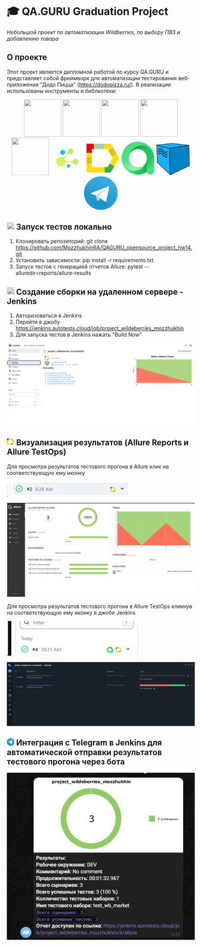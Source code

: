 # 🎓 QA.GURU Graduation Project

*Небольшой проект по автоматизации Wildberries, по выбору ПВЗ и добавлению товара*

## О проекте

Этот проект является дипломной работой по курсу QA.GURU и представляет собой фреймворк для автоматизации тестирования веб-приложения "Додо Пицца" (https://dodopizza.ru/). В реализации использованы инструменты и библиотеки:

<p  align="center">
  
  <img src="https://cdn.jsdelivr.net/gh/devicons/devicon@latest/icons/python/python-original.svg" height="100" width="100"/>
  <img src="https://cdn.jsdelivr.net/gh/devicons/devicon@latest/icons/jenkins/jenkins-original.svg" height="100" width="100"/>
  <img src="https://cdn.jsdelivr.net/gh/devicons/devicon@latest/icons/pytest/pytest-original.svg" height="100" width="100"/>
  <img src="https://cdn.jsdelivr.net/gh/devicons/devicon@latest/icons/github/github-original.svg" height="100" width="100"/>
  <img src="https://cdn.jsdelivr.net/gh/devicons/devicon@latest/icons/selenium/selenium-original.svg" height="100" width="100"/>
  <code><img width="18%" title="Selene" src="data/logo/selene.png" alt="selene"/></code>
  <code><img width="18%" title="Allure Report" src="data/logo/allure_report.png" alt="allure"></code>
  <code><img width="18%" title="Allure Report" src="data/logo/allure_testops.png" alt="alluretest"></code>
  <code><img width="18%" title="Allure Report" src="data/logo/selenoid.png" alt="selenoid"></code>
  <code><img width="18%" title="Allure Report" src="data/logo/tg.png" alt="tg"></code>
</p>

## <img src="https://cdn.jsdelivr.net/gh/devicons/devicon@latest/icons/python/python-original.svg" height="20" width="20"> Запуск тестов локально

1) Клонировать репозиторий: git clone https://github.com/MozzhukhinRA/QAGURU_opensource_project_hw14.git
2) Установить зависимости: pip install -r requirements.txt
3) Запуск тестов с генерацией отчетов Allure: pytest --alluredir=reports/allure-results

##   <img src="https://cdn.jsdelivr.net/gh/devicons/devicon@latest/icons/jenkins/jenkins-original.svg" height="20" width="20"/> Создание сборки на удаленном сервере - Jenkins

1) Авторизоваться в Jenkins
2) Перейти в джобу https://jenkins.autotests.cloud/job/project_wildeberries_mozzhukhin
3) Для запуска тестов в Jenkins нажать "Build Now"

<p><img title="jenkins_build" src="data/logo/jen1.png"></p>

## <img width="4%" title="allure" src="data/logo/allure_report.png"> Визуализация результатов (Allure Reports и Allure TestOps)

Для просмотра результатов тестового прогона в Allure клик на соответствующую ему иконку

<p><img title="allure" src="data/logo/img.png"></p>
<p><img title="allure" src="data/logo/img_allure.png"></p>



Для просмотра результатов тестового прогона в Allure TestOps кликнув на соответствующую ему иконку в джобе Jenkins

<p><img title="allure_testops" src="data/logo/job_testops.png"></p>
<p><img title="allure_testops" src="data/logo/img_testops.png"></p>


## <img width="4%" title="tg" src="data/logo/tg.png"> Интеграция с Telegram в Jenkins для автоматической отправки результатов тестового прогона через бота

<p><img title="telegram" src="data/logo/report_tg.png"></p>